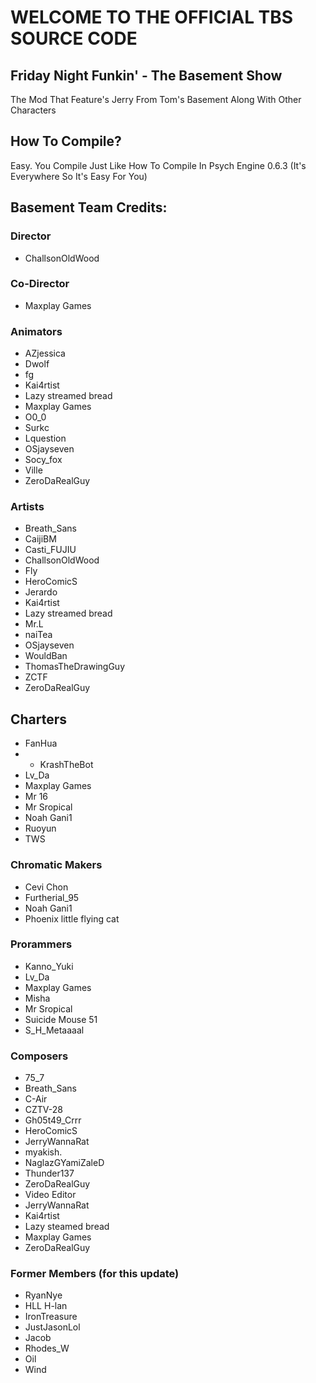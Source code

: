 # **WELCOME TO THE OFFICIAL TBS SOURCE CODE**

## Friday Night Funkin' - The Basement Show
The Mod That Feature's Jerry From Tom's Basement Along With Other Characters

## How To Compile?
Easy. You Compile Just Like How To Compile In Psych Engine 0.6.3 (It's Everywhere So It's Easy For You)

## Basement Team Credits:
### Director
* ChallsonOldWood
### Co-Director
* Maxplay Games
### Animators
* AZjessica
* Dwolf
* fg
* Kai4rtist
* Lazy streamed bread
* Maxplay Games
* O0_0
* Surkc
* Lquestion
* OSjayseven
* Socy_fox
* Ville
* ZeroDaRealGuy
### Artists
* Breath_Sans
* CaijiBM
* Casti_FUJIU
* ChallsonOldWood
* Fly
* HeroComicS
* Jerardo
* Kai4rtist
* Lazy streamed bread
* Mr.L
* naiTea
* OSjayseven
* WouldBan
* ThomasTheDrawingGuy
* ZCTF
* ZeroDaRealGuy
## Charters
* FanHua
* * KrashTheBot
* Lv_Da
* Maxplay Games
* Mr 16
* Mr Sropical
* Noah Gani1
* Ruoyun
* TWS
### Chromatic Makers
* Cevi Chon
* Furtherial_95
* Noah Gani1
* Phoenix little flying cat
### Prorammers
* Kanno_Yuki
* Lv_Da
* Maxplay Games
* Misha
* Mr Sropical
* Suicide Mouse 51
* S_H_Metaaaal
### Composers
* 75_7
* Breath_Sans
* C-Air
* CZTV-28
* Gh05t49_Crrr
* HeroComicS
* JerryWannaRat
* myakish.
* NaglazGYamiZaleD
* Thunder137
* ZeroDaRealGuy
* Video Editor
* JerryWannaRat
* Kai4rtist
* Lazy steamed bread
* Maxplay Games
* ZeroDaRealGuy
### Former Members (for this update)
* RyanNye
* HLL H-lan
* IronTreasure
* JustJasonLol
* Jacob
* Rhodes_W
* Oil
* Wind
